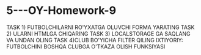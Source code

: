 # 5---OY-Homework-9
TASK 1) FUTBOLCHILARNI RO'YXATGA OLUVCHI FORMA YARATING TASK 2) ULARNI HTMLGA CHIQARING TASK 3) LOCALSTORAGE GA SAQLANG VA UNDAN OLING TASK 4)CLUB BO'YICHA FILTER QILING IXTIYORIY: FUTBOLCHINI BOSHQA CLUBGA O'TKAZA OLISH FUNKSIYASI
